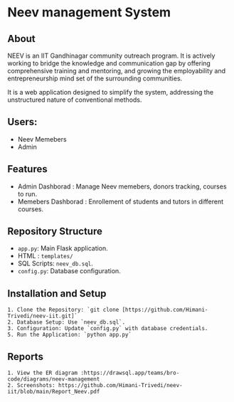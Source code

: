 
# Neev management System

## About

NEEV is an IIT Gandhinagar community outreach program. It is actively working to bridge the knowledge and communication gap by offering comprehensive training and mentoring, and growing the employability and entrepreneurship mind set of the surrounding communities.

It is a web application designed to simplify the system, addressing the unstructured nature of conventional methods.

## Users:
- Neev Memebers
- Admin

## Features
- Admin Dashborad : Manage Neev memebers, donors tracking, courses to run.
- Memebers Dashborad : Enrollement of students and tutors in different courses.


## Repository Structure
- `app.py`: Main Flask application.
- HTML : `templates/` 
- SQL Scripts: `neev_db.sql`.
- `config.py`: Database configuration.

## Installation and Setup
    1. Clone the Repository: `git clone [https://github.com/Himani-Trivedi/neev-iit.git]`
    2. Database Setup: Use `neev_db.sql`.
    3. Configuration: Update `config.py` with database credentials.
    5. Run the Application: `python app.py`

## Reports
    1. View the ER diagram :https://drawsql.app/teams/bro-code/diagrams/neev-management
    2. Screenshots: https://github.com/Himani-Trivedi/neev-iit/blob/main/Report_Neev.pdf
